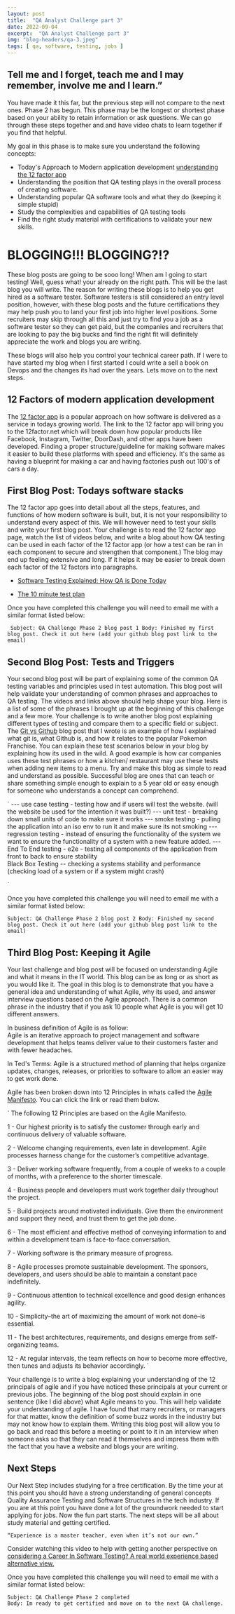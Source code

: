 ```yaml
---
layout: post
title:  "QA Analyst Challenge part 3" 
date: 2022-09-04
excerpt:  "QA Analyst Challenge part 3"  
img: "blog-headers/qa-3.jpeg" 
tags: [ qa, software, testing, jobs ]
--- 
```

## Tell me and I forget, teach me and I may remember, involve me and I learn.” 

 You have made it this far, but the previous step will not compare to the next ones. Phase 2 has begun. This phase may be the longest or shortest phase based on your ability to retain information or ask questions. We can go through these steps together and and have video chats to learn together if you find that helpful. 

My goal in this phase is to make sure you understand the following concepts: 

* Today's Approach to Modern application development [understanding the 12 factor app](https://12factor.net/)
* Understanding the position that QA testing plays in the overall process of creating software.
* Understanding popular QA software tools and what they do (keeping it simple stupid)
* Study the complexities and capabilities of QA testing tools 
* Find the right study material with certifications to validate your new skills. 


# BLOGGING!!! BLOGGING?!? 
These blog posts are going to be sooo long! When am I going to start testing! 
Well, guess what! your already on the right path. This will be the last blog you will write. The reason for writing these blogs is to help you get hired as a software tester. Software testers is still considered an entry level position, however, with these blog posts and the future certifications they may help push you to land your first job into higher level positions. Some recruiters may skip through all this and just try to find you a job as a software tester so they can get paid, but the companies and recruiters that are looking to pay the big bucks and find the right fit will definitely appreciate the work and blogs you are writing. 

These blogs will also help you control your technical career path. If I were to have started my blog when I first started I could write a sell a book on Devops and the changes its had over the years. Lets move on to the next steps.

## 12 Factors of modern application development 
The [12 factor app](https://12factor.net/) is a popular approach on how software is delivered as a service in todays growing world. The link to the 12 factor app will bring you to the 12factor.net which will break down how popular products like Facebook, Instagram, Twitter, DoorDash, and other apps have been developed. Finding a proper structure/guideline for making software makes it easier to build these platforms with speed and efficiency. It's the same as having a blueprint for making a car and having factories push out 100's of cars a day. 


## First Blog Post: Todays software stacks 
The 12 factor app goes into detail about all the steps, features, and functions of how modern software is built, but, it is not your responsibility to understand every aspect of this. We will however need to test your skills and write your first blog post. Your challenge is to read the 12 factor app page, watch the list of videos below, and write a blog about how QA testing can be used in each factor of the 12 factor app (or how a test can be ran in each component to secure and strengthen that component.) The blog may end up feeling extensive and long. If it helps it may be easier to break down each factor of the 12 factors into paragraphs. 


* [Software Testing Explained: How QA is Done Today](https://www.youtube.com/watch?v=oLc9gVM8FBM)

* [The 10 minute test plan](https://testing.googleblog.com/2011/09/10-minute-test-plan.html)

Once you have completed this challenge you will need to email me with a similar format listed below: 

` 
Subject: QA Challenge Phase 2 blog post 1
Body: Finished my first blog post. Check it out here
(add your github blog post link to the email)
`


## Second Blog Post: Tests and Triggers
Your second blog post will be part of explaining some of the common QA testing variables and principles used in test automation. This blog post will help validate your understanding of common phrases and approaches to QA testing. The videos and links above should help shape your blog. Here is a list of some of the phrases I brought up at the beginning of this challenge and a few more. Your challenge is to write another blog post explaining different types of testing and compare them to a specific field or subject. The [Git vs Github](https://meralus.com/git-github-and-video-games/) blog post that I wrote is an example of how I explained what git is, what Github is, and how it relates to the popular Pokemon Franchise. You can explain these test scenarios below in your blog by explaining how its used in the wild. A good example is how car companies uses these test phrases or how a kitchen/ restaurant may use these tests when adding new items to a menu. Try and make this blog as simple to read and understand as possible. Successful blog are ones that can teach or share something simple enough to explain to a 5 year old or easy enough for someone who understands a concept can comprehend.


`
--- use case testing - testing how and if users will test the website. (will the website be used for the intention it was built?)
--- unit test - breaking down small units of code to make sure it works 
--- smoke testing - pulling the application into an iso env to run it and make sure its not smoking 
--- regression testing - instead of ensuring the functionality of the system we want to ensure the functionality 
of a system with a new feature added. 
---  End To End testing - e2e - testing all components of the application from front to back to ensure stability  
Black Box Testing -- checking a systems stability and performance (checking load of a system or if a system might crash)

`

Once you have completed this challenge you will need to email me with a similar format listed below: 

`
Subject: QA Challenge Phase 2 blog post 2
Body: Finished my second blog post. Check it out here
(add your github blog post link to the email)
`


## Third Blog Post: Keeping it Agile 
Your last challenge and blog post will be focused on understanding Agile and what it means in the IT world. This blog can be as long or as short as you would like it. The goal in this blog is to demonstrate that you have a general idea and understanding of what Agile, why its used, and answer interview questions based on the Agile approach. There is a common phrase in the industry that if you ask 10 people what Agile is you will get 10 different answers. 

In business definition of Agile is as follow:  
Agile is an iterative approach to project management and software development that helps teams deliver value to their customers faster and with fewer headaches.

In Ted's Terms: 
Agile is a structured method of planning that helps organize updates, changes, releases, or priorities to software to allow an easier way to get work done. 

Agile has been broken down into 12 Principles in whats called the [Agile Manifesto](https://www.agilealliance.org/agile101/12-principles-behind-the-agile-manifesto/). You can click the link or read them below. 

`
The following 12 Principles are based on the Agile Manifesto.

1 - Our highest priority is to satisfy the customer through early and continuous delivery of valuable software.

2 - Welcome changing requirements, even late in development. Agile processes harness change for the customer’s competitive advantage.

3 - Deliver working software frequently, from a couple of weeks to a couple of months, with a preference to the shorter timescale.

4 - Business people and developers must work together daily throughout the project.

5 - Build projects around motivated individuals. Give them the environment and support they need, and trust them to get the job done.

6 - The most efficient and effective method of conveying information to and within a development team is face-to-face conversation.

7 - Working software is the primary measure of progress.

8 - Agile processes promote sustainable development. The sponsors, developers, and users should be able to maintain a constant pace indefinitely.

9 - Continuous attention to technical excellence and good design enhances agility.

10 - Simplicity–the art of maximizing the amount of work not done–is essential.

11 - The best architectures, requirements, and designs emerge from self-organizing teams.

12 - At regular intervals, the team reflects on how to become more effective, then tunes and adjusts its behavior accordingly.
`

Your challenge is to write a blog explaining your understanding of the 12 principals of agile and if you have noticed these principals at your current or previous jobs. The beginning of the blog post should explain in one sentence (like I did above) what Agile means to you. This will help validate your understanding of agile. I have found that many recruiters, or managers for that matter, know the definition of some buzz words in the industry but may not know how to explain them. Writing this blog post will allow you to go back and read this before a meeting or point to it in an interview when someone asks so that they can read it themselves and impress them with the fact that you have a website and blogs your are writing. 


## Next Steps 
Our Next Step includes studying for a free certification. By the time your at this point you should have a strong understanding of general concepts Quality Assurance Testing and Software Structures in the tech industry. If you are at this point you have done a lot of the groundwork needed to start applying for jobs. Now the fun part starts.  The next steps will be all about study material and getting certified. 



```
“Experience is a master teacher, even when it’s not our own.”
```

Consider watching this video to help with getting another perspective on [considering a Career In Software Testing? A real world experience based alternative view.](https://www.youtube.com/watch?v=iOA3lxZyFwA)



Once you have completed this challenge you will need to email me with a similar format listed below: 

```
Subject: QA Challenge Phase 2 completed
Body: Im ready to get certified and move on to the next QA challenge. 
```


